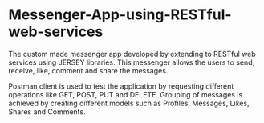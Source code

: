 # Messenger-App-using-RESTful-web-services
The custom made messenger app developed by extending to RESTful web services using JERSEY libraries. 
This messenger allows the users to send, receive, like, comment and share the messages.

Postman client is used to test the application by requesting different operations like GET, POST, PUT and DELETE. 
Grouping of messages is achieved by creating different models such as Profiles, Messages, Likes, Shares and Comments.
